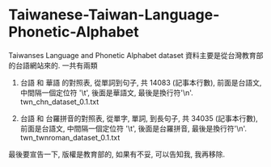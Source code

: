 # Taiwanese-Taiwan-Language-Phonetic-Alphabet
Taiwanses Language and Phonetic Alphabet dataset
資料主要是從台灣教育部的台語網站來的. 一共有兩類
1. 台語 和 華語 的對照表, 從單詞到句子, 共 14083 (記事本行數), 前面是台語文, 中間隔一個定位符 '\t', 後面是華語文, 最後是換行符'\n'.
twn_chn_dataset_0.1.txt

2. 台語 和 台羅拼音的對照表, 從單字, 單詞, 到長句子, 共 34035 (記事本行數), 前面是台語文, 中間隔一個定位符 '\t', 後面是台羅拼音, 最後是換行符'\n'.
twn_twnroman_dataset_0.1.txt

最後要宣告一下, 版權是教育部的, 如果有不妥, 可以告知我, 我再移除.
